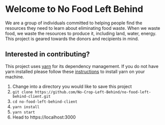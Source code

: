 # Welcome to No Food Left Behind

We are a group of individuals committed to helping people find the resources they need
to learn about eliminating food waste. When we waste food, we waste the resources to 
produce it, including land, water, energy. This project is geared towards the donors
and recipients in mind.

## Interested in contributing?
This project uses [yarn](https://classic.yarnpkg.com/en/) for its dependency management.
If you do not have yarn installed please follow these [instructions](https://classic.yarnpkg.com/en/) to install yarn on your machine.

1. Change into a directory you would like to save this project
2. `git clone https://github.com/No-Crop-Left-Behind/no-food-left-behind-client.git`
3. `cd no-food-left-behind-client`
4. `yarn install`
5. `yarn start`
6. Head to https://localhost:3000